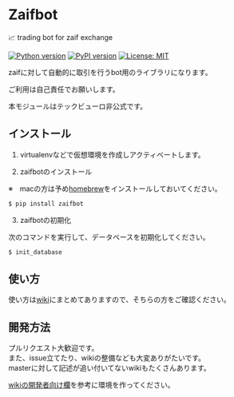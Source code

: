 # Zaifbot
:chart_with_upwards_trend: trading bot for zaif exchange

[![Python version](https://img.shields.io/badge/python-3.4%2C%203.5%2C%203.6-blue.svg)](https://pypi.python.org/pypi/zaifbot/0.0.4)
[![PyPI version](https://badge.fury.io/py/zaifbot.svg)](https://badge.fury.io/py/zaifbot)
[![License: MIT](https://img.shields.io/badge/License-MIT-yellow.svg)](https://opensource.org/licenses/MIT)

zaifに対して自動的に取引を行うbot用のライブラリになります。

ご利用は自己責任でお願いします。

本モジュールはテックビューロ非公式です。



## インストール

1. virtualenvなどで仮想環境を作成しアクティベートします。

2. zaifbotのインストール

※　macの方は予め[homebrew](https://brew.sh/index_ja.html)をインストールしておいてください。

```bash
$ pip install zaifbot  
```

3. zaifbotの初期化

次のコマンドを実行して、データベースを初期化してください。

```bash 
$ init_database
```

## 使い方

使い方は[wiki][1]にまとめてありますので、そちらの方をご確認ください。

  [1]: https://github.com/techbureau/zaifbot/wiki

## 開発方法

プルリクエスト大歓迎です。  
また、issue立てたり、wikiの整備なども大変ありがたいです。  
masterに対して記述が追い付いてないwikiもたくさんあります。  

[wikiの開発者向け欄](https://github.com/techbureau/zaifbot/wiki/zaifbot%E9%96%8B%E7%99%BA%E7%92%B0%E5%A2%83%E6%A7%8B%E7%AF%89)を参考に環境を作ってください。
